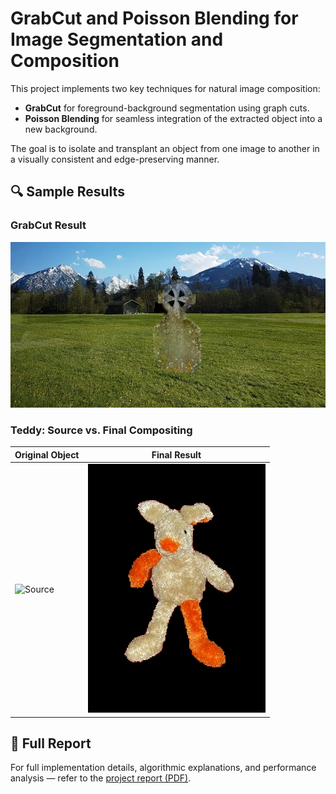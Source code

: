 # GrabCut and Poisson Blending for Image Segmentation and Composition

This project implements two key techniques for natural image composition:

- **GrabCut** for foreground-background segmentation using graph cuts.
- **Poisson Blending** for seamless integration of the extracted object into a new background.

The goal is to isolate and transplant an object from one image to another in a visually consistent and edge-preserving manner.

## 🔍 Sample Results

### GrabCut Result
![Grave Result](./my_reasults/PS_res/grave_result.png)

### Teddy: Source vs. Final Compositing
| Original Object | Final Result |
|-----------------|--------------|
| ![Source](./data/imgs/teddy.png) | ![Result](./my_reasults/final_img/teddy_result.png) |

## 📄 Full Report

For full implementation details, algorithmic explanations, and performance analysis — refer to the [project report (PDF)](./report.pdf).
